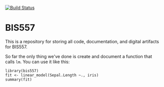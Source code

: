 [![Build Status](https://travis-ci.org/wentinggao1217/bis557.svg?branch=master)](https://travis-ci.org/wentinggao1217/bis557)

BIS557
===

This is a repository for storing all code, documentation, and digital 
artifacts for BIS557.

So far the only thing we've done is create and document a function that
calls `lm`. You can use it like this:

```{R}
library(bis557)
fit <- linear_model(Sepal.Length ~., iris)
summary(fit)
```
